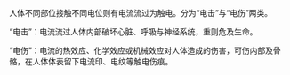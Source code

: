 人体不同部位接触不同电位则有电流流过为触电。分为“电击”与“电伤”两类。

“电击”：电流流过人体内部破坏心脏、呼吸与神经系统，重则危及生命。

“电伤”：电流的热效应、化学效应或机械效应对人体造成的伤害，可伤内部及骨骼，在人体体表留下电流印、电纹等触电伤痕。
